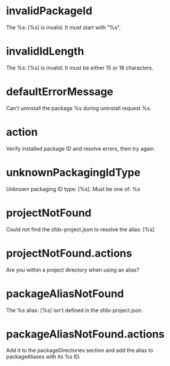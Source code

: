 # invalidPackageId

The %s: [%s] is invalid. It must start with "%s".

# invalidIdLength

The %s: [%s] is invalid. It must be either 15 or 18 characters.

# defaultErrorMessage

Can't uninstall the package %s during uninstall request %s.

# action

Verify installed package ID and resolve errors, then try again.

# unknownPackagingIdType

Unknown packaging ID type: [%s]. Must be one of: %s

# projectNotFound

Could not find the sfdx-project.json to resolve the alias: [%s]

# projectNotFound.actions

Are you within a project directory when using an alias?

# packageAliasNotFound

The %s alias: [%s] isn't defined in the sfdx-project.json.

# packageAliasNotFound.actions

Add it to the packageDirectories section and add the alias to packageAliases with its %s ID.
